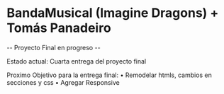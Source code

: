 # BandaMusical (Imagine Dragons) + Tomás Panadeiro

-- Proyecto Final en progreso --

Estado actual: Cuarta entrega del proyecto final

Proximo Objetivo para la entrega final: 
• Remodelar htmls, cambios en secciones y css
• Agregar Responsive
